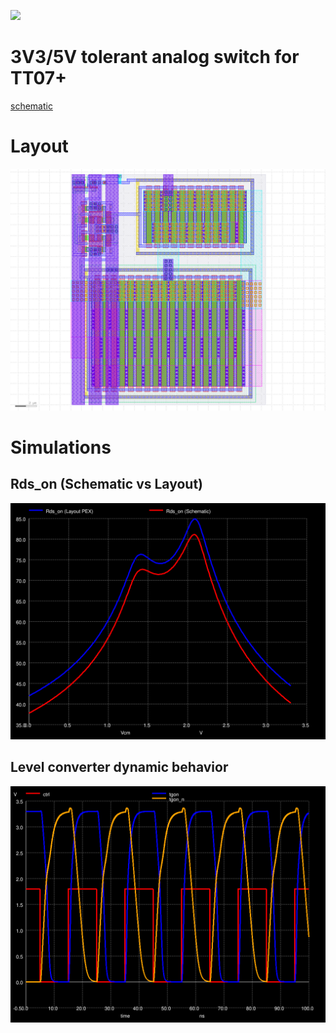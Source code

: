 ![](../../workflows/lvs/badge.svg)

# 3V3/5V tolerant analog switch for TT07+

[schematic](https://xschem-viewer.com/?file=https://github.com/TinyTapeout/tt-multiplexer/blob/main/asw/tt_asw_3v3/xschem/tt_asw_3v3.sch)

# Layout

![layout](docs/layout.png)

# Simulations

## Rds\_on (Schematic vs Layout)

![sim](docs/rdson.svg)

## Level converter dynamic behavior

![sim](docs/lvl_shift.svg)
